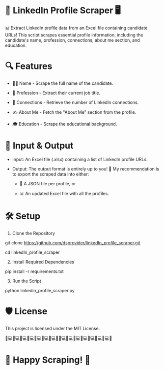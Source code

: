 # 🚀 LinkedIn Profile Scraper 🖥️


📊 Extract LinkedIn profile data from an Excel file containing candidate URLs! This script scrapes essential profile information, including the candidate's name, profession, connections, about me section, and education.


# 🔍 Features

- 🧑‍💼 Name - Scrape the full name of the candidate.

- 💼 Profession - Extract their current job title.

- 🔗 Connections - Retrieve the number of LinkedIn connections.

- ✍️ About Me - Fetch the "About Me" section from the profile.

- 🎓 Education - Scrape the educational background.


# 📂 Input & Output

- Input: An Excel file (.xlsx) containing a list of LinkedIn profile URLs.

- Output: The output format is entirely up to you! 🎨 My recommendation is to export the scraped data into either:

    * 📄 A JSON file per profile, or
      
    * 📊 An updated Excel file with all the profiles.
 

# 🛠️ Setup

1. Clone the Repository

git clone https://github.com/dsprovider/linkedIn_profile_scraper.git

cd linkedIn_profile_scraper

2. Install Required Dependencies

  pip install -r requirements.txt

3. Run the Script

python linkedin_profile_scraper.py


# 🛡️ License

This project is licensed under the MIT License.


🔗💻🔗💻🔗💻🔗💻🔗💻🔗💻🔗💻🔗🔗💻🔗💻🔗💻🔗💻🔗💻🔗💻🔗💻🔗



# 🎉 Happy Scraping! 🎉
